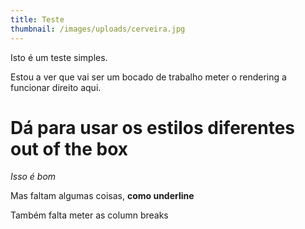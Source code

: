 ```yaml
---
title: Teste
thumbnail: /images/uploads/cerveira.jpg
---
```

Isto é um teste simples.

Estou a ver que vai ser um bocado de trabalho meter o rendering a funcionar direito aqui.

# Dá para usar os estilos diferentes out of the box

*Isso é bom*

Mas faltam algumas coisas, **como underline**

Também falta meter as column breaks
